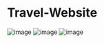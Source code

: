 # Travel-Website
![image](https://user-images.githubusercontent.com/78996216/188549772-ab0a523d-7148-488e-9bb6-6faaf5617df3.png)
![image](https://user-images.githubusercontent.com/78996216/188549815-edf0a727-6fb4-4240-b0d8-f471b2830e45.png)
![image](https://user-images.githubusercontent.com/78996216/188549853-4c39528f-d1ac-4eea-9540-f3236d8b1898.png)
